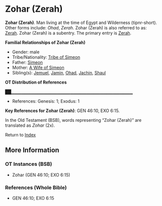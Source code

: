# Zohar (Zerah)
**Zohar (Zerah)**. 
Man living at the time of Egypt and Wilderness (tipnr-short). 
Other forms include: 
*Ohad*, *Zerah*. 
Zohar (Zerah) is also referred to as: 
[Zerah](Zerah.6.md). 
Zohar (Zerah) is a subentry. The primary entry is 
[Zerah](Zerah.6.md). 




**Familial Relationships of Zohar (Zerah)**


* Gender: male
* Tribe/Nationality: [Tribe of Simeon](../../../groups/md/acai/Simeon.md)
* Father: [Simeon](Simeon.5.md)
* Mother: [A Wife of Simeon](AWifeOfSimeon.md)
* Sibling(s): [Jemuel](Jemuel.md), [Jamin](Jamin.md), [Ohad](Ohad.md), [Jachin](Jachin.md), [Shaul](Shaul.2.md)


**OT Distribution of References**

██▁▁▁▁▁▁▁▁▁▁▁▁▁▁▁▁▁▁▁▁▁▁▁▁▁▁▁▁▁▁▁▁▁▁▁▁▁
* References: Genesis: 1; Exodus: 1



**Key References for Zohar (Zerah)**: 
GEN 46:10, EXO 6:15. 


In the Old Testament (BSB), words representing “Zohar (Zerah)” are translated as 
*Zohar* (2x). 




Return to [Index](00-Index.md)

## More Information

### OT Instances (BSB)

* Zohar (GEN 46:10; EXO 6:15)



### References (Whole Bible)

* GEN 46:10; EXO 6:15



